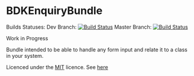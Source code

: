 BDKEnquiryBundle
================

Builds Statuses:
Dev Branch: [![Build Status](https://travis-ci.org/Bodaclick/BDKEnquiryBundle.png?branch=de)](https://travis-ci.org/Bodaclick/BDKEnquiryBundle)
Master Branch: [![Build Status](https://travis-ci.org/Bodaclick/BDKEnquiryBundle.png?branch=master)](https://travis-ci.org/Bodaclick/BDKEnquiryBundle)

Work in Progress

Bundle intended to be able to handle any form input and relate it to a class in your system.

Licenced under the [MIT](http://opensource.org/licenses/MIT) licence. See [here](https://github.com/egulias/BDKEnquiryBundle/blob/master/LICENCE.md)

